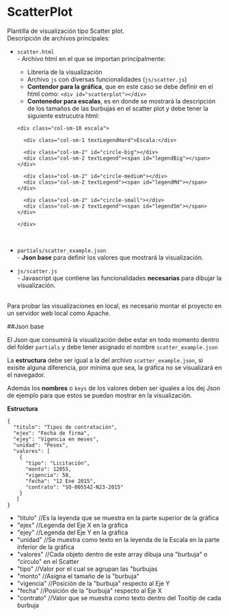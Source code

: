 # ScatterPlot

Plantilla de visualización tipo Scatter plot.<br>
Descripción de archivos principales:

- `scatter.html` <br>- Archivo html en el que se importan principalmente:
  * Librería de la visualización
  * Archivo `js` con diversas funcionalidades (`js/scatter.js`)
  * **Contendor para la gráfica**, que en este caso se debe definir en el html como: `<div id="scatterplot"></div>`
  * **Contenedor para escalas**, es en donde se mostrará la descripción de los tamaños de las burbujas en el scatter plot y debe tener la siguiente estrucutra html:<br>
  ```
  <div class="col-sm-10 escala">

    <div class="col-sm-1 textLegendHard">Escala:</div>
    
    <div class="col-sm-2" id="circle-big"></div>
    <div class="col-sm-2 textLegend"><span id="legendBig"></span></div>

    <div class="col-sm-2" id="circle-medium"></div>
    <div class="col-sm-2 textLegend"><span id="legendMd"></span></div>

    <div class="col-sm-2" id="circle-small"></div>
    <div class="col-sm-2 textLegend"><span id="legendSm"></span></div>

  </div>
  ```
  <br>  
  
- `partials/scatter_example.json`<br>- **Json base** para definir los valores que mostrará la visualización.<br>

- `js/scatter.js`<br>- Javascript que contiene las funcionalidades **necesarias** para dibujar la visualización.
<br><br>

Para probar las visualizaciones en local, es necesario montar el proyecto en un servidor web local como Apache.

##Json base

El Json que consumirá la visualización debe estar en todo momento dentro del folder `partials` y debe tener asignado el nombre `scatter_example.json`<br>

La **estructura** debe ser igual a la del archivo `scatter_example.json`, si exisite alguna diferencia, por mínima que sea, la gráfica no se visualizará en el navegador.

Además los **nombres** o `keys` de los valores deben ser iguales a los dej Json de ejemplo para que estos se puedan mostrar en la visualización.

**Estructura**

```
{
  "titulo": "Tipos de contratación",
  "ejex": "Fecha de firma",
  "ejey": "Vigencia en meses",
  "unidad": "Pesos",
  "valores": [
    {
      "tipo": "Licitación",
      "monto": 12855,
      "vigencia": 50,
      "fecha": "12 Ene 2015",
      "contrato": "SO-005542-N23-2015"
    }
   ]
}
```

- "titulo" //Es la leyenda que se muestra en la parte superior de la gráfica
- "ejex" //Legenda del Eje X en la gráfica
- "ejey" //Legenda del Eje Y en la gráfica
- "unidad" //Se muestra como texto en la leyenda de la Escala en la parte inferior de la gráfica
- "valores" //Cada objeto dentro de este array dibuja una "burbuja" o "circulo" en el Scatter
- "tipo" //Valor por el cual se agrupan las "burbujas
- "monto" //Asigna el tamaño de la "burbuja"
- "vigencia" //Posición de la "burbuja" respecto al Eje Y
- "fecha" //Posición de la "burbuja" respecto al Eje X
- "contrato" //Valor que se muestra como texto dentro del Tooltip de cada burbuja
